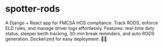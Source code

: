 # spotter-rods
A Django + React app for FMCSA HOS compliance. Track RODS, enforce ELD rules, and manage driver logs effortlessly. Features: real-time duty status, sleeper berth tracking, 30-min break reminders, and auto RODS generation. Dockerized for easy deployment. 🚛💨
